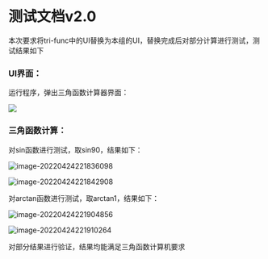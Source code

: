 # 测试文档v2.0

本次要求将tri-func中的UI替换为本组的UI，替换完成后对部分计算进行测试，测试结果如下

### UI界面：

运行程序，弹出三角函数计算器界面：

![](C:\Users\yyfnb\Desktop\1b3ed16d26941a8fff8b9dac2fefe32.png)

### 三角函数计算：

对sin函数进行测试，取sin90，结果如下：

![image-20220424221836098](C:\Users\yyfnb\AppData\Roaming\Typora\typora-user-images\image-20220424221836098.png)

![image-20220424221842908](C:\Users\yyfnb\AppData\Roaming\Typora\typora-user-images\image-20220424221842908.png)



对arctan函数进行测试，取arctan1，结果如下：

![image-20220424221904856](C:\Users\yyfnb\AppData\Roaming\Typora\typora-user-images\image-20220424221904856.png)

![image-20220424221910264](C:\Users\yyfnb\AppData\Roaming\Typora\typora-user-images\image-20220424221910264.png)



对部分结果进行验证，结果均能满足三角函数计算机要求